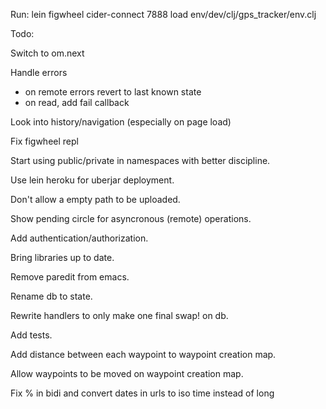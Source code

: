 Run:
lein figwheel
cider-connect 7888
load env/dev/clj/gps_tracker/env.clj

Todo:

Switch to om.next

Handle errors
- on remote errors revert to last known state
- on read, add fail callback

Look into history/navigation (especially on page load)

Fix figwheel repl

Start using public/private in namespaces with better discipline.

Use lein heroku for uberjar deployment.

Don't allow a empty path to be uploaded.

Show pending circle for asyncronous (remote) operations.

Add authentication/authorization.

Bring libraries up to date.

Remove paredit from emacs.

Rename db to state.

Rewrite handlers to only make one final swap! on db.

Add tests.

Add distance between each waypoint to waypoint creation map.

Allow waypoints to be moved on waypoint creation map.

Fix % in bidi and convert dates in urls to iso time instead of long
